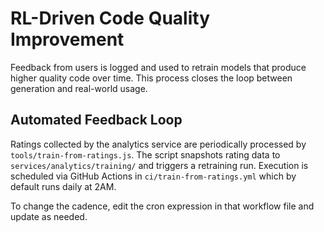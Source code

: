 # RL-Driven Code Quality Improvement

Feedback from users is logged and used to retrain models that produce higher quality code over time. This process closes the loop between generation and real-world usage.

## Automated Feedback Loop

Ratings collected by the analytics service are periodically processed by `tools/train-from-ratings.js`.
The script snapshots rating data to `services/analytics/training/` and triggers a retraining run.
Execution is scheduled via GitHub Actions in `ci/train-from-ratings.yml` which by default runs daily at 2AM.

To change the cadence, edit the cron expression in that workflow file and update as needed.
